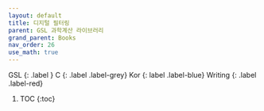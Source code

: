 ```yaml
---
layout: default
title: 디지털 필터링
parent: GSL 과학계산 라이브러리
grand_parent: Books
nav_order: 26
use_math: true
---
```


GSL
{: .label }
C
{: .label .label-grey}
Kor
{: label .label-blue}
Writing
{: .label .label-red}

1. TOC
{:toc}

